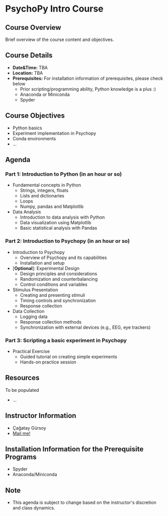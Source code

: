 # PsychoPy Intro Course

## Course Overview

Brief overview of the course content and objectives.

## Course Details

- **Date&Time:** TBA
- **Location:** TBA
- **Prerequisites:** For installation information of prerequisites, please check below
  - Prior scripting/programming ability, Python knowledge is a plus :)
  - Anaconda or Miniconda
  - Spyder

## Course Objectives

- Python basics
- Experiment implementation in Psychopy
- Conda environments
- ...

## Agenda

### Part 1: Introduction to Python (in an hour or so)

- Fundamental concepts in Python
  - Strings, integers, floats
  - Lists and dictionaries
  - Loops
  - Numpy, pandas and Matplotlib
- Data Analysis
  - Introduction to data analysis with Python
  - Data visualization using Matplotlib
  - Basic statistical analysis with Pandas

### Part 2: Introduction to Psychopy (in an hour or so)

- Introduction to Psychopy
  - Overview of Psychopy and its capabilities
  - Installation and setup
- [**Optional**]: Experimental Design
  - Design principles and considerations
  - Randomization and counterbalancing
  - Control conditions and variables
- Stimulus Presentation
  - Creating and presenting stimuli
  - Timing controls and synchronization
  - Response collection
- Data Collection
  - Logging data
  - Response collection methods
  - Synchronization with external devices (e.g., EEG, eye trackers)

### Part 3: Scripting a basic experiment in Psychopy

- Practical Exercise
  - Guided tutorial on creating simple experiments
  - Hands-on practice session

## Resources

To be populated

- ...

## Instructor Information

- Çağatay Gürsoy
- [Mail me!](mailto:cagatay.guersoy@zi-mannheim.de)

## Installation Information for the Prerequisite Programs

- Spyder
- Anaconda/Miniconda

## Note

- This agenda is subject to change based on the instructor's discretion and class dynamics.
